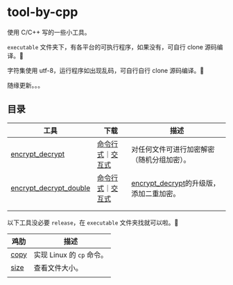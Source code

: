 # tool-by-cpp

使用 C/C++ 写的一些小工具。

 `executable` 文件夹下，有各平台的可执行程序，如果没有，可自行 clone 源码编译。👋 

字符集使用 utf-8，运行程序如出现乱码，可自行自行 clone 源码编译。👋

随缘更新。。。



## 目录

| 工具                                                         | 下载                                                         | 描述                                                         |
| ------------------------------------------------------------ | ------------------------------------------------------------ | ------------------------------------------------------------ |
| [encrypt_decrypt](https://github.com/AimTao/tool-by-cpp/tree/master/executable/encrypt_decrypt) | [命令行式](https://github.com/AimTao/tool-by-cpp/releases/tag/v2.0.0)｜[交互式](https://github.com/AimTao/tool-by-cpp/releases/tag/v2.1.0) | 对任何文件可进行加密解密（随机分组加密）。                   |
| [encrypt_decrypt_double](https://github.com/AimTao/tool-by-cpp/tree/master/executable/encrypt_decrypt_double) | [命令行式](https://github.com/AimTao/tool-by-cpp/releases/tag/v3.0.0)｜[交互式](https://github.com/AimTao/tool-by-cpp/releases/tag/v3.1.0) | [encrypt_decrypt](https://github.com/AimTao/tool-by-cpp/tree/master/executable/encrypt_decrypt)的升级版，添加二重加密。 |
|                                                              |                                                              |                                                              |
|                                                              |                                                              |                                                              |



以下工具没必要 `release`，在 `executable` 文件夹找就可以啦。👋

| 鸡肋                                                         | 描述                      |
| ------------------------------------------------------------ | ------------------------- |
| [copy](https://github.com/AimTao/tool-by-cpp/tree/master/executable/copy) | 实现 Linux 的 `cp` 命令。 |
| [size](https://github.com/AimTao/tool-by-cpp/tree/master/executable/size) | 查看文件大小。            |
|                                                              |                           |

